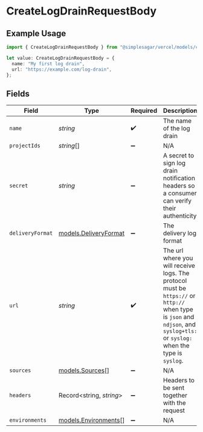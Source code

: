 # CreateLogDrainRequestBody

## Example Usage

```typescript
import { CreateLogDrainRequestBody } from "@simplesagar/vercel/models/createlogdrainop.js";

let value: CreateLogDrainRequestBody = {
  name: "My first log drain",
  url: "https://example.com/log-drain",
};
```

## Fields

| Field                                                                                                                                                                         | Type                                                                                                                                                                          | Required                                                                                                                                                                      | Description                                                                                                                                                                   | Example                                                                                                                                                                       |
| ----------------------------------------------------------------------------------------------------------------------------------------------------------------------------- | ----------------------------------------------------------------------------------------------------------------------------------------------------------------------------- | ----------------------------------------------------------------------------------------------------------------------------------------------------------------------------- | ----------------------------------------------------------------------------------------------------------------------------------------------------------------------------- | ----------------------------------------------------------------------------------------------------------------------------------------------------------------------------- |
| `name`                                                                                                                                                                        | *string*                                                                                                                                                                      | :heavy_check_mark:                                                                                                                                                            | The name of the log drain                                                                                                                                                     | My first log drain                                                                                                                                                            |
| `projectIds`                                                                                                                                                                  | *string*[]                                                                                                                                                                    | :heavy_minus_sign:                                                                                                                                                            | N/A                                                                                                                                                                           |                                                                                                                                                                               |
| `secret`                                                                                                                                                                      | *string*                                                                                                                                                                      | :heavy_minus_sign:                                                                                                                                                            | A secret to sign log drain notification headers so a consumer can verify their authenticity                                                                                   | a1Xsfd325fXcs                                                                                                                                                                 |
| `deliveryFormat`                                                                                                                                                              | [models.DeliveryFormat](../models/deliveryformat.md)                                                                                                                          | :heavy_minus_sign:                                                                                                                                                            | The delivery log format                                                                                                                                                       | json                                                                                                                                                                          |
| `url`                                                                                                                                                                         | *string*                                                                                                                                                                      | :heavy_check_mark:                                                                                                                                                            | The url where you will receive logs. The protocol must be `https://` or `http://` when type is `json` and `ndjson`, and `syslog+tls:` or `syslog:` when the type is `syslog`. | https://example.com/log-drain                                                                                                                                                 |
| `sources`                                                                                                                                                                     | [models.Sources](../models/sources.md)[]                                                                                                                                      | :heavy_minus_sign:                                                                                                                                                            | N/A                                                                                                                                                                           |                                                                                                                                                                               |
| `headers`                                                                                                                                                                     | Record<string, *string*>                                                                                                                                                      | :heavy_minus_sign:                                                                                                                                                            | Headers to be sent together with the request                                                                                                                                  |                                                                                                                                                                               |
| `environments`                                                                                                                                                                | [models.Environments](../models/environments.md)[]                                                                                                                            | :heavy_minus_sign:                                                                                                                                                            | N/A                                                                                                                                                                           |                                                                                                                                                                               |